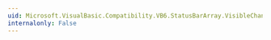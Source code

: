 ```yaml
---
uid: Microsoft.VisualBasic.Compatibility.VB6.StatusBarArray.VisibleChanged
internalonly: False
---
```

